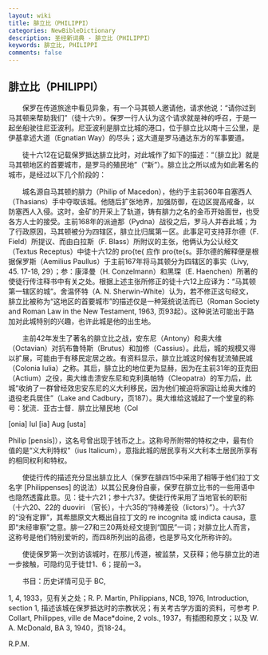 ```yaml
---
layout: wiki
title: 腓立比（PHILIPPI）
categories: NewBibleDictionary
description: 圣经新词典 - 腓立比（PHILIPPI）
keywords: 腓立比, PHILIPPI
comments: false
---
```


## 腓立比（PHILIPPI）

　　保罗在传道旅途中看见异象，有一个马其顿人邀请他，请求他说：“请你过到马其顿来帮助我们”（徒十六9）。保罗一行人认为这个请求就是神的呼召，于是一起坐船驶往尼亚波利。尼亚波利是腓立比城的港口，位于腓立比以南十三公里，是伊基拿述大道（Egnatian Way）的尽头；这大道是罗马通达东方的军事要道。

　　徒十六12在记载保罗抵达腓立比时，对此城作了如下的描述：“〔腓立比〕就是马其顿地区的首要城市，是罗马的殖民地”（“新”）。腓立比之所以成为如此著名的城市，是经过以下几个阶段的：

　　城名源自马其顿的腓力（Philip of Macedon），他约于主前360年自塞西人（Thasians）手中夺取该城。他随后扩张地界，加强防御，在边区提高戒备，以防塞西人入侵。这时，金矿的开采上了轨道，铸有腓力之名的金币开始面世，也受各方人士的接受。主前168年的派迪那（Pydna）战役之后，罗马人并吞此城；为了行政原因，马其顿被分为四辖区，腓立比归属第一区。此事足可支持菲尔德（F. Field）所提议、而由白拉斯（F. Blass）所附议的主张，他俩认为公认经文（Textus Receptus）中徒十六12的 pro{te{ 应作 pro{te{s。菲尔德的解释便是根据保罗斯（Aemilius Paullus）于主前167年将马其顿分为四辖区的事实（Livy, 45. 17-18, 29）；参：康泽曼（H. Conzelmann）和黑琛（E. Haenchen）所著的使徒行传注释书中有关之处。根据上述主张所修正的徒十六12上应译为：“马其顿第一辖区的城”。舍温怀特（A. N. Sherwin-White）认为，若不修正这句经文，腓立比被称为“这地区的首要城市”的描述仅是一种笼统说法而已（Roman Society and Roman Law in the New Testament, 1963, 页93起）。这种说法可能出于路加对此城特别的兴趣，也许此城是他的出生地。

　　主前42年发生了著名的腓立比之战，安东尼（Antony）和奥大维（Octavian）对抗布鲁特斯（Brutus）和加修（Cassius）。此后，城的规模又得以扩展，可能由于有移民定居之故。有资料显示，腓立比城这时候有犹流殖民城（Colonia Iulia）之称。其后，腓立比的地位更为显赫，因为在主前31年的亚克田（Actium）之役，奥大维击溃安东尼和克利奥帕特（Cleopatra）的军力后，此城“收纳了一群曾经效忠安东尼的义大利移民，因为他们被迫将家园让给奥大维的退役老兵居住”（Lake and Cadbury，页187）。奥大维给这城起了一个堂皇的称号：犹流．亚古士督．腓立比殖民地（Col

[onia] Iul [ia] Aug [usta]

Philip [pensis]），这名号曾出现于钱币之上。这称号所附带的特权之中，最有价值的是“义大利特权”（ius Italicum），意指此城的居民享有义大利本土居民所享有的相同权利和特权。

　　使徒行传的描述充分显出腓立比人（保罗在腓四15中采用了相等于他们拉丁文名字 [Philippenses] 的说法）以其公民身份自豪，保罗在腓立比书的一些用语中也隐然透露此意。见：徒十六21；参十六37。使徒行传采用了当地官长的职衔（十六20、22的 duoviri （官长），十六35的“持棒差役（lictors）”）。十六37的“没有定罪”，其希腊原文大概出自拉丁文的 re incognita 或 indicta causa，意即“未经审察”之意。腓一27和三20两处经文提到“国民”一词；对腓立比人而言，这称号是他们特别爱听的，而四8所列出的品德，也是罗马文化所称许的。

　　使徒保罗第一次到访该城时，在那儿传道，被监禁，又获释；他与腓立比的进一步接触，可隐约见于徒廿1、6；提前一3。

　　书目：历史详情可见于 BC,

1, 4, 1933，见有关之处；R. P. Martin, Philippians, NCB, 1976, Introduction, section 1, 描述该城在保罗抵达时的宗教状况；有关考古学方面的资料，可参考 P. Collart, Philippes, ville de Mace*doine, 2 vols., 1937，有插图和原文；以及 W. A. McDonald, BA 3, 1940，页18-24。

R.P.M.








